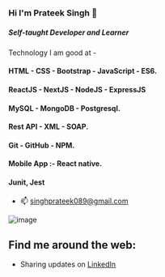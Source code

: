 ### Hi I'm Prateek Singh 👋



##### Self-taught Developer and Learner
 Technology I am good at -
####  HTML - CSS - Bootstrap - JavaScript - ES6.
####  ReactJS - NextJS - NodeJS - ExpressJS
####  MySQL - MongoDB - Postgresql.
####  Rest API - XML - SOAP.
####  Git - GitHub - NPM.
####  Mobile App :- React native.
####  Junit, Jest
- 📫 singhprateek089@gmail.com


![image](https://res.cloudinary.com/singhprateek089/image/upload/v1628253781/undraw_Freelancer_re_irh4_mvjsp9.png)

## Find me around the web:

- Sharing updates on <a href="https://www.linkedin.com/in/prateek-singh-6ab984145/">LinkedIn</a>
